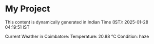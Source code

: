 # My Project

This content is dynamically generated in Indian Time (IST): 2025-01-28 04:19:51 IST


Current Weather in Coimbatore:
Temperature: 20.88 °C
Condition: haze
